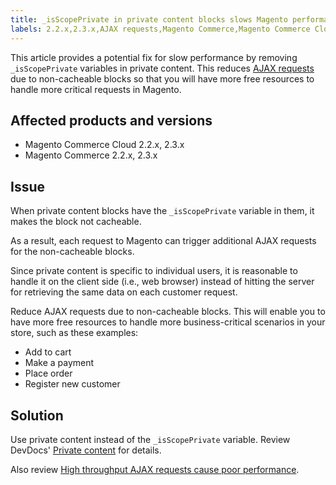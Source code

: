 ```yaml
---
title: _isScopePrivate in private content blocks slows Magento performance
labels: 2.2.x,2.3.x,AJAX requests,Magento Commerce,Magento Commerce Cloud,best practices,isScopePrivate,performance
---
```


This article provides a potential fix for slow performance by removing `` _isScopePrivate `` variables in private content. This reduces [AJAX requests](https://support.magento.com/hc/en-us/articles/360039286472-High-throughput-AJAX-requests-cause-poor-performance) due to non-cacheable blocks so that you will have more free resources to handle more critical requests in Magento.

## Affected products and versions

* Magento Commerce Cloud 2.2.x, 2.3.x
* Magento Commerce 2.2.x, 2.3.x

## Issue

When private content blocks have the `` _isScopePrivate `` variable in them, it makes the block not cacheable.

As a result, each request to Magento can trigger additional AJAX requests for the non-cacheable blocks.

Since private content is specific to individual users, it is reasonable to handle it on the client side (i.e., web browser) instead of hitting the server for retrieving the same data on each customer request.

Reduce AJAX requests due to non-cacheable blocks. This will enable you to have more free resources to handle more business-critical scenarios in your store, such as these examples:

* Add to cart
* Make a payment
* Place order
* Register new customer

## Solution

Use private content instead of the `` _isScopePrivate `` variable. Review DevDocs' [Private content](https://devdocs.magento.com/guides/v2.3/extension-dev-guide/cache/page-caching/private-content.html) for details.  
  
Also review [High throughput AJAX requests cause poor performance](https://support.magento.com/hc/en-us/articles/360039286472).